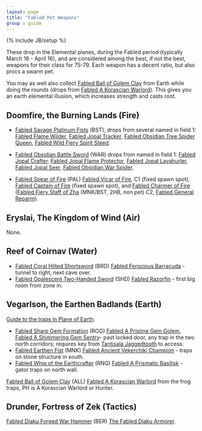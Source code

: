 ```yaml
---
layout: page
title: "Fabled Pet Weapons"
group : guide
---
```

{% include JB/setup %}

These drop in the Elemental planes, during the Fabled period (typically March 16 - April 16), and are considered among the best, if not the best, weapons for their class for 75-79.  Each weapon has a decent ratio, but also procs a swarm pet.<!--more-->

You may as well also collect [Fabled Ball of Golem Clay](http://everquest.allakhazam.com/db/item.html?item=83214) from Earth while doing the rounds (drops from [Fabled A Korascian Warlord](http://eqbeastiary.allakhazam.com/search.shtml?id=33060)).  This gives you an earth elemental illusion, which increases strength and casts root.

## Doomfire, the Burning Lands (Fire)

- [Fabled Savage Platinum Fists](http://everquest.allakhazam.com/db/item.html?item=83197) (BST), drops from several named in field 1:
[Fabled Flame Wilder](http://eqbeastiary.allakhazam.com/search.shtml?id=33078), [Fabled Jopal Tracker](http://eqbeastiary.allakhazam.com/search.shtml?id=33063), [Fabled Obsidian Tree Spider Queen](http://eqbeastiary.allakhazam.com/search.shtml?id=33120), [Fabled Wild Fiery Spirit Steed](http://eqbeastiary.allakhazam.com/search.shtml?id=33119).

- [Fabled Obsidian Battle Sword](http://everquest.allakhazam.com/db/item.html?item=83198) (WAR) drops from named in field 1:
[Fabled Jopal Crafter](http://eqbeastiary.allakhazam.com/search.shtml?id=33062), [Fabled Jopal Flame Protector](http://eqbeastiary.allakhazam.com/search.shtml?id=33064), [Fabled Jopal Lavahurler](http://eqbeastiary.allakhazam.com/search.shtml?id=29496), [Fabled Jopal Seer](http://eqbeastiary.allakhazam.com/search.shtml?id=33057), [Fabled Obsidian War Spider](http://eqbeastiary.allakhazam.com/search.shtml?id=33170).

- [Fabled Spear of Fire](http://everquest.allakhazam.com/db/item.html?item=83186) (PAL) [Fabled Vicar of Fire](http://eqbeastiary.allakhazam.com/search.shtml?id=33067), C1 (fixed spawn spot), [Fabled Captain of Fire](http://eqbeastiary.allakhazam.com/search.shtml?id=33066) (fixed spawn spot), and [Fabled Charmer of Fire](http://eqbeastiary.allakhazam.com/search.shtml?id=33163)
([Fabled Fiery Staff of Zha](http://everquest.allakhazam.com/db/item.html?item=73920) (MNK/BST, 2HB, non pet) C2, [Fabled General Reparm](http://eqbeastiary.allakhazam.com/search.shtml?id=29500)).

## Eryslai, The Kingdom of Wind (Air)

None.

## Reef of Coirnav (Water)

- [Fabled Coral Hilted Shortsword](http://everquest.allakhazam.com/db/item.html?item=83195) (BRD) [Fabled Ferocious Barracuda](http://eqbeastiary.allakhazam.com/search.shtml?id=33128) - tunnel to right, next cave over.
- [Fabled Opalescent Two-Handed Sword](http://everquest.allakhazam.com/db/item.html?item=83187) (SHD) [Fabled Razorfin](http://eqbeastiary.allakhazam.com/search.shtml?id=33091) - first big room from zone in.

## Vegarlson, the Earthen Badlands (Earth)

[Guide to the traps in Plane of Earth](http://www.thesteelwarrior.org/forum/showthread.php?t=7110).

- [Fabled Sharp Gem Formation](http://everquest.allakhazam.com/db/item.html?item=83242) (ROG) [Fabled A Pristine Gem Golem](http://eqbeastiary.allakhazam.com/search.shtml?id=33171), [Fabled A Shimmering Gem Sentry](http://eqbeastiary.allakhazam.com/search.shtml?id=33172)- past locked door, any trap in the two north corridors; requires key from [Tantisala Jaggedtooth](http://eqbeastiary.allakhazam.com/search.shtml?id=10936) to access.
- [Fabled Earthen Fist](http://everquest.allakhazam.com/db/item.html?item=83196) (MNK) [Fabled Ancient Vekerchiki Champion](http://eqbeastiary.allakhazam.com/search.shtml?id=33058) - traps on stone structure in south.
- [Fabled Whip of the Earthcrafter](http://everquest.allakhazam.com/db/item.html?item=83207) (RNG) [Fabled A Prismatic Basilisk](http://eqbeastiary.allakhazam.com/search.shtml?id=33072) - gator traps on north wall.

[Fabled Ball of Golem Clay](http://everquest.allakhazam.com/db/item.html?item=83214) (ALL) [Fabled A Korascian Warlord](http://eqbeastiary.allakhazam.com/search.shtml?id=33060) from the frog traps, PH is A Korascian Warlord or Hunter.

## Drunder, Fortress of Zek (Tactics)

[Fabled Diaku Forged War Hammer](http://everquest.allakhazam.com/db/item.html?item=83263) (BER) [The Fabled Diaku Armorer](http://eqbeastiary.allakhazam.com/search.shtml?id=33069).
